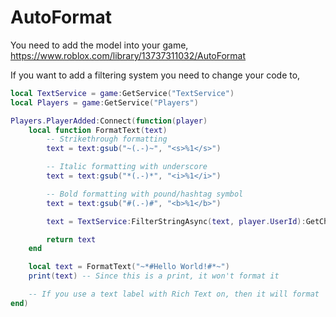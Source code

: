 # AutoFormat
You need to add the model into your game, https://www.roblox.com/library/13737311032/AutoFormat

If you want to add a filtering system you need to change your code to,

```lua
local TextService = game:GetService("TextService")
local Players = game:GetService("Players")

Players.PlayerAdded:Connect(function(player)
	local function FormatText(text)
		-- Strikethrough formatting
		text = text:gsub("~(.-)~", "<s>%1</s>")

		-- Italic formatting with underscore
		text = text:gsub("*(.-)*", "<i>%1</i>")

		-- Bold formatting with pound/hashtag symbol
		text = text:gsub("#(.-)#", "<b>%1</b>")

		text = TextService:FilterStringAsync(text, player.UserId):GetChatForUserAsync(player.UserId)

		return text
	end

	local text = FormatText("~*#Hello World!#*~")
	print(text) -- Since this is a print, it won't format it

	-- If you use a text label with Rich Text on, then it will format
end)
```

